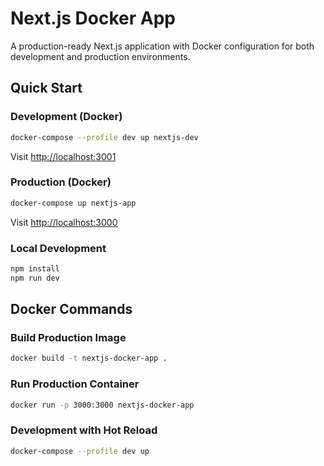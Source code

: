 # Next.js Docker App

A production-ready Next.js application with Docker configuration for both development and production environments.

## Quick Start

### Development (Docker)
```bash
docker-compose --profile dev up nextjs-dev
```
Visit [http://localhost:3001](http://localhost:3001)

### Production (Docker)
```bash
docker-compose up nextjs-app
```
Visit [http://localhost:3000](http://localhost:3000)

### Local Development
```bash
npm install
npm run dev
```

## Docker Commands

### Build Production Image
```bash
docker build -t nextjs-docker-app .
```

### Run Production Container
```bash
docker run -p 3000:3000 nextjs-docker-app
```

### Development with Hot Reload
```bash
docker-compose --profile dev up
```

